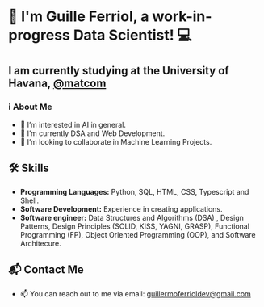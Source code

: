 # 👋 I'm Guille Ferriol, a work-in-progress Data Scientist! 💻

## I am currently studying at the University of Havana, [@matcom](https://github.com/matcom)

###  ℹ️ About Me
- 👀 I’m interested in AI in general.
- 🌱 I’m currently DSA and Web Development.
- 💞️ I’m looking to collaborate in Machine Learning Projects.

## 🛠️ Skills
- **Programming Languages:** Python, SQL, HTML, CSS, Typescript and Shell.
- **Software Development:** Experience in creating applications.
- **Software engineer:** Data Structures and Algorithms (DSA) , Design Patterns, Design Principles (SOLID, KISS, YAGNI, GRASP), Functional Programming (FP), Object Oriented Programming (OOP),  and Software Architecure.

## 📬 Contact Me
- 📫 You can reach out to me via email: guillermoferrioldev@gmail.com

<!---
guilleferrioldev/guilleferrioldev is a ✨ special ✨ repository because its `README.md` (this file) appears on your GitHub profile.
You can click the Preview link to take a look at your changes.
--->
